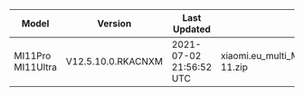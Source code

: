 | Model | Version | Last Updated | File Name | Size | Download Link |
| ---- | ---- | ---- | ---- | ---- | ---- |
| MI11Pro MI11Ultra | V12.5.10.0.RKACNXM | 2021-07-02 21:56:52 UTC | xiaomi.eu_multi_MI11Pro_MI11Ultra_V12.5.10.0.RKACNXM_v12-11.zip | 3.9 GB | [SourceForge](https://sourceforge.net/projects/xiaomi-eu-multilang-miui-roms/files/xiaomi.eu/MIUI-STABLE-RELEASES/MIUIv12/xiaomi.eu_multi_MI11Pro_MI11Ultra_V12.5.10.0.RKACNXM_v12-11.zip/download) |
